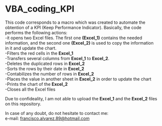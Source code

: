 # VBA_coding_KPI
This code corresponds to a macro which was created to automate the obtention of a KPI (Keep Performance Indicator).
Basically, the code performs the following actions:<br>
-it opens two Excel files. The first one **(Excel_1)** contains the needed information, and the second one **(Excel_2)** is used to copy the information in it and update the chart.<br>
-Filters the red cells in the **Excel_1**<br>
-Transfers several columns from **Excel_1** to **Excel_2**.<br>
-Deletes the duplicated rows in **Excel_2**<br>
-Sorts the rows by their date in **Excel_2**<br>
-Contabilizes the number of rows in **Excel_2**<br>
-Places the value in another sheet in **Excel_2** in order to update the chart<br>
-Prints the chart of the **Excel_2**<br>
-Closes all the Excel files<br>

Due to confideality, I am not able to upload the **Excel_1** and the **Excel_2** files on this repository.<br>

In case of any doubt, do not hesitate to contact me:<br>
e-mail: francisco.alvarez.89@hotmail.com
